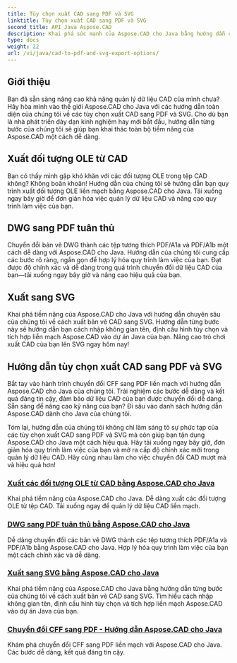 ```yaml
---
title: Tùy chọn xuất CAD sang PDF và SVG
linktitle: Tùy chọn xuất CAD sang PDF và SVG
second_title: API Java Aspose.CAD
description: Khai phá sức mạnh của Aspose.CAD cho Java bằng hướng dẫn của chúng tôi về các tùy chọn xuất CAD sang PDF và SVG. Dễ dàng quản lý dữ liệu CAD một cách chính xác và dễ dàng.
type: docs
weight: 22
url: /vi/java/cad-to-pdf-and-svg-export-options/
---
```



## Giới thiệu

Bạn đã sẵn sàng nâng cao khả năng quản lý dữ liệu CAD của mình chưa? Hãy hòa mình vào thế giới Aspose.CAD cho Java với các hướng dẫn toàn diện của chúng tôi về các tùy chọn xuất CAD sang PDF và SVG. Cho dù bạn là nhà phát triển dày dạn kinh nghiệm hay mới bắt đầu, hướng dẫn từng bước của chúng tôi sẽ giúp bạn khai thác toàn bộ tiềm năng của Aspose.CAD một cách dễ dàng.

## Xuất đối tượng OLE từ CAD

Bạn có thấy mình gặp khó khăn với các đối tượng OLE trong tệp CAD không? Không boăn khoăn! Hướng dẫn của chúng tôi sẽ hướng dẫn bạn quy trình xuất đối tượng OLE liền mạch bằng Aspose.CAD cho Java. Tải xuống ngay bây giờ để đơn giản hóa việc quản lý dữ liệu CAD và nâng cao quy trình làm việc của bạn.

## DWG sang PDF tuân thủ

Chuyển đổi bản vẽ DWG thành các tệp tương thích PDF/A1a và PDF/A1b một cách dễ dàng với Aspose.CAD cho Java. Hướng dẫn của chúng tôi cung cấp các bước rõ ràng, ngắn gọn để hợp lý hóa quy trình làm việc của bạn. Đạt được độ chính xác và dễ dàng trong quá trình chuyển đổi dữ liệu CAD của bạn—tải xuống ngay bây giờ và nâng cao hiệu quả của bạn.

## Xuất sang SVG

Khai phá tiềm năng của Aspose.CAD cho Java với hướng dẫn chuyên sâu của chúng tôi về cách xuất bản vẽ CAD sang SVG. Hướng dẫn từng bước này sẽ hướng dẫn bạn cách nhập không gian tên, định cấu hình tùy chọn và tích hợp liền mạch Aspose.CAD vào dự án Java của bạn. Nâng cao trò chơi xuất CAD của bạn lên SVG ngay hôm nay!

## Hướng dẫn tùy chọn xuất CAD sang PDF và SVG
Bắt tay vào hành trình chuyển đổi CFF sang PDF liền mạch với hướng dẫn Aspose.CAD cho Java của chúng tôi. Trải nghiệm các bước dễ dàng và kết quả đáng tin cậy, đảm bảo dữ liệu CAD của bạn được chuyển đổi dễ dàng. Sẵn sàng để nâng cao kỹ năng của bạn? Đi sâu vào danh sách hướng dẫn Aspose.CAD dành cho Java của chúng tôi.

Tóm lại, hướng dẫn của chúng tôi không chỉ làm sáng tỏ sự phức tạp của các tùy chọn xuất CAD sang PDF và SVG mà còn giúp bạn tận dụng Aspose.CAD cho Java một cách hiệu quả. Hãy tải xuống ngay bây giờ, đơn giản hóa quy trình làm việc của bạn và mở ra cấp độ chính xác mới trong quản lý dữ liệu CAD. Hãy cùng nhau làm cho việc chuyển đổi CAD mượt mà và hiệu quả hơn!

### [Xuất các đối tượng OLE từ CAD bằng Aspose.CAD cho Java](./export-ole-objects-from-cad/)
Khai phá tiềm năng của Aspose.CAD cho Java. Dễ dàng xuất các đối tượng OLE từ tệp CAD. Tải xuống ngay để quản lý dữ liệu CAD liền mạch.
### [DWG sang PDF tuân thủ bằng Aspose.CAD cho Java](./dwg-to-compliance-pdf/)
Dễ dàng chuyển đổi các bản vẽ DWG thành các tệp tương thích PDF/A1a và PDF/A1b bằng Aspose.CAD cho Java. Hợp lý hóa quy trình làm việc của bạn một cách chính xác và dễ dàng.
### [Xuất sang SVG bằng Aspose.CAD cho Java](./export-to-svg/)
Khai phá tiềm năng của Aspose.CAD cho Java bằng hướng dẫn từng bước của chúng tôi về cách xuất bản vẽ CAD sang SVG. Tìm hiểu cách nhập không gian tên, định cấu hình tùy chọn và tích hợp liền mạch Aspose.CAD vào dự án Java của bạn.
### [Chuyển đổi CFF sang PDF - Hướng dẫn Aspose.CAD cho Java](./cff-to-pdf-conversion/)
Khám phá chuyển đổi CFF sang PDF liền mạch với Aspose.CAD cho Java. Các bước dễ dàng, kết quả đáng tin cậy.